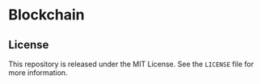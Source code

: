 # Blockchain

## License

This repository is released under the MIT License. See the `LICENSE` file for more information.